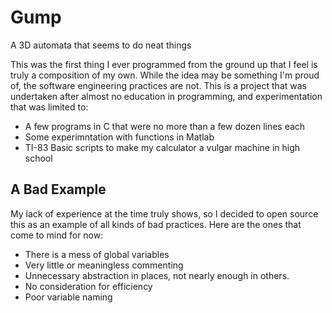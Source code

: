 # Gump

A 3D automata that seems to do neat things

This was the first thing I ever programmed from the ground up that I feel is
truly a composition of my own.  While the idea may be something I'm proud of, 
the software engineering practices are not.  This is a project that was undertaken after almost no education in programming, and experimentation that was limited to:

- A few programs in C that were no more than a few dozen lines each
- Some experimntation with functions in Matlab
- TI-83 Basic scripts to make my calculator a vulgar machine in high school

## A Bad Example

My lack of experience at the time truly shows, so I decided to open source this as an example of all kinds of bad practices.  Here are the ones that come to mind for now:

- There is a mess of global variables
- Very little or meaningless commenting
- Unnecessary abstraction in places, not nearly enough in others.
- No consideration for efficiency 
- Poor variable naming

